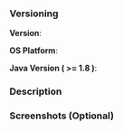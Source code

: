 <!--
Thanks for wanting to report an issue you've found. Please delete
this text and fill in the template below. If unsure about something, just do as
best as you're able.

Note that it will be much easier for us to fix the issue if a test case that
reproduces the problem is provided. Ideally this test case should not have any
external dependencies. We understand that it is not always possible to reduce
your code to a small test case, but we would appreciate to have as much data as
possible. Thank you!
-->
### Versioning
**Version**: <!-- Package version -->

**OS Platform**: <!-- Operating system version with platform (x86 or x64) -->

**Java Version ( >= 1.8 )**: <!-- Recommending using Java 8, Specify Java Build version -->

### Description

<!-- Describe exactly your problem. For codes or console logs use tripple backquote (`) 
For example:
```java
package com.examples
public class ExampleTest {
    public static void main(String[] args){
        System.out.println("This is a example compiled text.")
    }
}
```
-->

### Screenshots (Optional)

<!--
Here you are putting screenshots which shows a detailed issue description
-->
